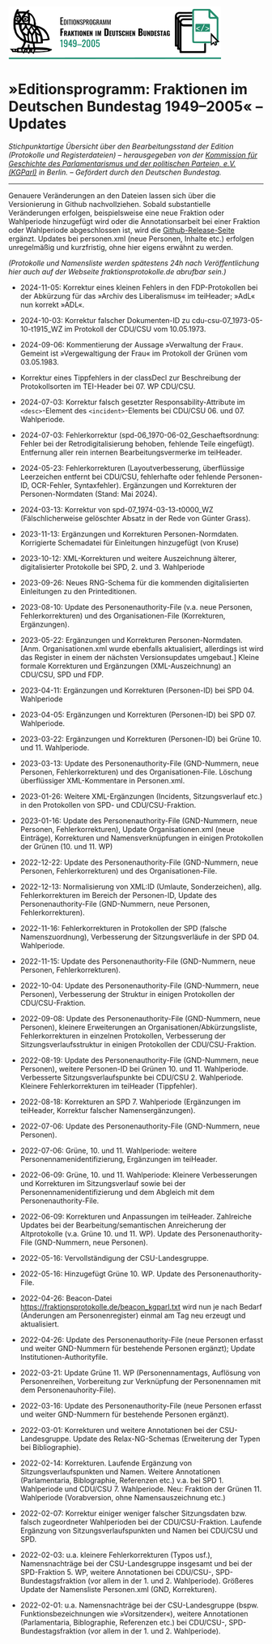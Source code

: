 [<img src="https://github.com/Fraktionsprotokolle-de/fraktionsprotokolle_web/blob/main/logos/logo_editionsprogramm_1990-2005_Oswald_quer_ohneURL_mitLinie_rgb_210x52px_final.svg" />](https:///www.fraktionsprotokolle.de)

# »Editionsprogramm: Fraktionen im Deutschen Bundestag 1949–2005« – Updates

*Stichpunktartige Übersicht über den Bearbeitungsstand der Edition (Protokolle und Registerdateien) – herausgegeben von der [Kommission für Geschichte des Parlamentarismus und der politischen Parteien, e.V. (KGParl)](https://kgparl.de/) in Berlin. – Gefördert durch den Deutschen Bundestag.*

------

Genauere Veränderungen an den Dateien lassen sich über die Versionierung in Github nachvollziehen. Sobald substantielle Veränderungen erfolgen, beispielsweise eine neue Fraktion oder Wahlperiode hinzugefügt wird oder die Annotationsarbeit bei einer Fraktion oder Wahlperiode abgeschlossen ist, wird die [Github-Release-Seite](https://github.com/Fraktionsprotokolle-de/fraktionsprotokolle_web/releases) ergänzt.
Updates bei personen.xml (neue Personen, Inhalte etc.) erfolgen unregelmäßig und kurzfristig, ohne hier eigens erwähnt zu werden.

*(Protokolle und Namensliste werden spätestens 24h nach Veröffentlichung hier auch auf der Webseite fraktionsprotokolle.de abrufbar sein.)*

- 2024-11-05: Korrektur eines kleinen Fehlers in den FDP-Protokollen bei der Abkürzung für das »Archiv des Liberalismus« im teiHeader; »AdL« nun korrekt »ADL«.
- 2024-10-03: Korrektur falscher Dokumenten-ID zu cdu-csu-07_1973-05-10-t1915_WZ im Protokoll der CDU/CSU vom 10.05.1973.
- 2024-09-06: Kommentierung der Aussage »Verwaltung der Frau«. Gemeint ist »Vergewaltigung der Frau« im Protokoll der Grünen vom 03.05.1983.
- Korrektur eines Tippfehlers in der classDecl zur Beschreibung der Protokollsorten im TEI-Header bei 07. WP CDU/CSU.
- 2024-07-03: Korrektur falsch gesetzter Responsability-Attribute im `<desc>`-Element des `<incident>`-Elements bei CDU/CSU 06. und 07. Wahlperiode.
- 2024-07-03: Fehlerkorrektur (spd-06_1970-06-02_Geschaeftsordnung: Fehler bei der Retrodigitalisierung behoben, fehlende Teile eingefügt). Entfernung aller rein internen Bearbeitungsvermerke im teiHeader.
- 2024-05-23: Fehlerkorrekturen (Layoutverbesserung, überflüssige Leerzeichen entfernt bei CDU/CSU, fehlerhafte oder fehlende Personen-ID, OCR-Fehler, Syntaxfehler). Ergänzungen und Korrekturen der Personen-Normdaten (Stand: Mai 2024).
- 2024-03-13: Korrektur von spd-07_1974-03-13-t0000_WZ (Fälschlicherweise gelöschter Absatz in der Rede von Günter Grass).

- 2023-11-13: Ergänzungen und Korrekturen Personen-Normdaten. Korrigierte Schemadatei für Einleitungen hinzugefügt (von Kruse)

- 2023-10-12: XML-Korrekturen und weitere Auszeichnung älterer, digitalisierter Protokolle bei SPD, 2. und 3. Wahlperiode

- 2023-09-26: Neues RNG-Schema für die kommenden digitalisierten Einleitungen zu den Printeditionen.

- 2023-08-10: Update des Personenauthority-File (v.a. neue Personen, Fehlerkorrekturen) und des Organisationen-File (Korrekturen, Ergänzungen).
- 2023-05-22: Ergänzungen und Korrekturen Personen-Normdaten. [Anm. Organisationen.xml wurde ebenfalls aktualisiert, allerdings ist wird das Register in einem der nächsten Versionsupdates umgebaut.] Kleine formale Korrekturen und Ergänzungen (XML-Auszeichnung) an CDU/CSU, SPD und FDP.
- 2023-04-11: Ergänzungen und Korrekturen (Personen-ID) bei SPD 04. Wahlperiode
- 2023-04-05: Ergänzungen und Korrekturen (Personen-ID) bei SPD 07. Wahlperiode.
- 2023-03-22: Ergänzungen und Korrekturen (Personen-ID) bei Grüne 10. und 11. Wahlperiode.
- 2023-03-13: Update des Personenauthority-File (GND-Nummern, neue Personen, Fehlerkorrekturen) und des Organisationen-File. Löschung überflüssiger XML-Kommentare in Personen.xml.
- 2023-01-26: Weitere XML-Ergänzungen (Incidents, Sitzungsverlauf etc.) in den Protokollen von SPD- und CDU/CSU-Fraktion.
- 2023-01-16: Update des Personenauthority-File (GND-Nummern, neue Personen, Fehlerkorrekturen), Update Organisationen.xml (neue Einträge), Korrekturen und Namensverknüpfungen in einigen Protokollen der Grünen (10. und 11. WP)
- 2022-12-22: Update des Personenauthority-File (GND-Nummern, neue Personen, Fehlerkorrekturen) und des Organisationen-File.
- 2022-12-13: Normalisierung von XML:ID (Umlaute, Sonderzeichen), allg. Fehlerkorrekturen im Bereich der Personen-ID, Update des Personenauthority-File (GND-Nummern, neue Personen, Fehlerkorrekturen).
- 2022-11-16: Fehlerkorrekturen in Protokollen der SPD (falsche Namenszuordnung), Verbesserung der Sitzungsverläufe in der SPD 04. Wahlperiode.
- 2022-11-15: Update des Personenauthority-File (GND-Nummern, neue Personen, Fehlerkorrekturen).
- 2022-10-04: Update des Personenauthority-File (GND-Nummern, neue Personen), Verbesserung der Struktur in einigen Protokollen der CDU/CSU-Fraktion.
- 2022-09-08: Update des Personenauthority-File (GND-Nummern, neue Personen), kleinere Erweiterungen an Organisationen/Abkürzungsliste, Fehlerkorrekturen in einzelnen Protokollen, Verbesserung der Sitzungsverlaufsstruktur in einigen Protokollen der CDU/CSU-Fraktion.
- 2022-08-19: Update des Personenauthority-File (GND-Nummern, neue Personen), weitere Personen-ID bei Grünen 10. und 11. Wahlperiode. Verbesserte Sitzungsverlaufspunkte bei CDU/CSU 2. Wahlperiode.  Kleinere Fehlerkorrekturen im teiHeader (Tippfehler).
- 2022-08-18: Korrekturen an SPD 7. Wahlperiode (Ergänzungen im teiHeader, Korrektur falscher Namensergänzungen).
- 2022-07-06: Update des Personenauthority-File (GND-Nummern, neue Personen).
- 2022-07-06: Grüne, 10. und 11. Wahlperiode: weitere Personennamenidentifizierung, Ergänzungen im teiHeader.
- 2022-06-09: Grüne, 10. und 11. Wahlperiode: Kleinere Verbesserungen und Korrekturen im Sitzungsverlauf sowie bei der Personennamenidentifizierung und dem Abgleich mit dem Personenauthority-File.
- 2022-06-09: Korrekturen und Anpassungen im teiHeader. Zahlreiche Updates bei der Bearbeitung/semantischen Anreicherung der Altprotokolle (v.a. Grüne 10. und 11. WP). Update des Personenauthority-File (GND-Nummern, neue Personen).
- 2022-05-16: Vervollständigung der CSU-Landesgruppe.
- 2022-05-16: Hinzugefügt Grüne 10. WP. Update des Personenauthority-File. 
- 2022-04-26: Beacon-Datei https://fraktionsprotokolle.de/beacon_kgparl.txt wird nun je nach Bedarf (Änderungen am Personenregister) einmal am Tag neu erzeugt und aktualisiert.
- 2022-04-26: Update des Personenauthority-File (neue Personen erfasst und weiter GND-Nummern für bestehende Personen ergänzt); Update Institutionen-Authorityfile.
- 2022-03-21: Update Grüne 11. WP (Personennamentags, Auflösung von Personenreihen, Vorbereitung zur Verknüpfung der Personennamen mit dem Personenauhority-File).
- 2022-03-16: Update des Personenauthority-File (neue Personen erfasst und weiter GND-Nummern für bestehende Personen ergänzt).
- 2022-03-01: Korrekturen und weitere Annotationen bei der CSU-Landesgruppe. Update des Relax-NG-Schemas (Erweiterung der Typen bei Bibliographie).
- 2022-02-14: Korrekturen. Laufende Ergänzung von Sitzungsverlaufspunkten und Namen. Weitere Annotationen (Parlamentaria, Biblographie, Referenzen etc.) v.a. bei SPD 1. Wahlperiode und CDU/CSU 7. Wahlperiode. Neu: Fraktion der Grünen 11. Wahlperiode (Vorabversion, ohne Namensauszeichnung etc.)
- 2022-02-07: Korrektur einiger weniger falscher Sitzungsdaten bzw. falsch zugeordneter Wahlperioden bei der CDU/CSU-Fraktion. Laufende Ergänzung von Sitzungsverlaufspunkten und Namen bei CDU/CSU und SPD.
- 2022-02-03: u.a. kleinere Fehlerkorrekturen (Typos usf.), Namensnachträge bei der CSU-Landesgruppe insgesamt und bei der SPD-Fraktion 5. WP, weitere Annotationen bei CDU/CSU-, SPD-Bundestagsfraktion (vor allem in der 1. und 2. Wahlperiode). Größeres Update der Namensliste Personen.xml (GND, Korrekturen).
- 2022-02-01: u.a. Namensnachträge bei der CSU-Landesgruppe (bspw. Funktionsbezeichnungen wie »Vorsitzender«), weitere Annotationen (Parlamentaria, Biblographie, Referenzen etc.) bei CDU/CSU-, SPD-Bundestagsfraktion (vor allem in der 1. und 2. Wahlperiode).
